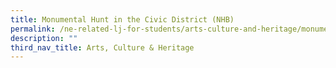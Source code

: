 ```yaml
---
title: Monumental Hunt in the Civic District (NHB)
permalink: /ne-related-lj-for-students/arts-culture-and-heritage/monumental-hunt-in-the-civic-district-nhb/
description: ""
third_nav_title: Arts, Culture & Heritage
---
```

